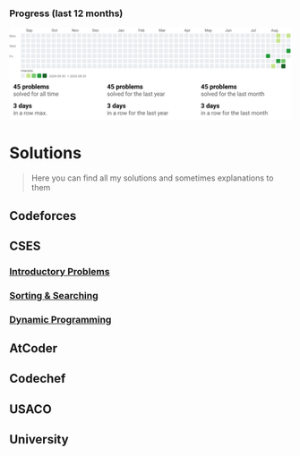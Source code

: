 ### Progress (last 12 months)

<a href="zadditional/docs/progress.html">
  <img src="zadditional/progress_dashboard.svg" alt="Competitive programming progress heatmap and stats">
</a>

# Solutions
> Here you can find all my solutions and sometimes explanations to them

## Codeforces

## CSES
### [Introductory Problems](./CSES/0.Solutions/01.%20introduction.md)

### [Sorting & Searching](./CSES/0.Solutions/02.%20sorting_searching.md)

### [Dynamic Programming](./CSES/0.Solutions/03.%20Dynamic%20Programming.md)

## AtCoder

## Codechef

## USACO

## University
